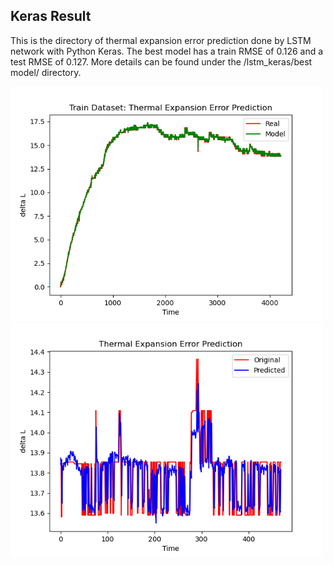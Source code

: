 ## Keras Result
This is the directory of thermal expansion error prediction done by LSTM network with Python Keras. The best model has a train RMSE of 0.126 and a test RMSE of 0.127. More details can be found under the /lstm_keras/best model/ directory.

<img width="500" alt="lstm_keras_train" src="https://github.com/ruoheng-du/thermal-expansion-error-prediction/blob/main/lstm_keras/best%20model/%2395-train.png"> <img width="500" alt="lstm_keras_predict" src="https://github.com/ruoheng-du/thermal-expansion-error-prediction/blob/main/lstm_keras/best%20model/%2395-predict.png">

